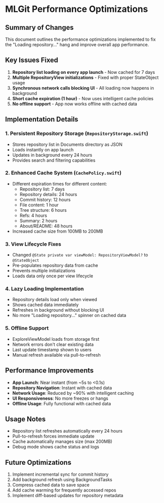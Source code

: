 # MLGit Performance Optimizations

## Summary of Changes

This document outlines the performance optimizations implemented to fix the "Loading repository..." hang and improve overall app performance.

## Key Issues Fixed

1. **Repository list loading on every app launch** - Now cached for 7 days
2. **Multiple RepositoryView initializations** - Fixed with proper StateObject usage
3. **Synchronous network calls blocking UI** - All loading now happens in background
4. **Short cache expiration (1 hour)** - Now uses intelligent cache policies
5. **No offline support** - App now works offline with cached data

## Implementation Details

### 1. Persistent Repository Storage (`RepositoryStorage.swift`)
- Stores repository list in Documents directory as JSON
- Loads instantly on app launch
- Updates in background every 24 hours
- Provides search and filtering capabilities

### 2. Enhanced Cache System (`CachePolicy.swift`)
- Different expiration times for different content:
  - Repository list: 7 days
  - Repository details: 24 hours  
  - Commit history: 12 hours
  - File content: 1 hour
  - Tree structure: 6 hours
  - Refs: 4 hours
  - Summary: 2 hours
  - About/README: 48 hours
- Increased cache size from 100MB to 200MB

### 3. View Lifecycle Fixes
- Changed `@State private var viewModel: RepositoryViewModel?` to `@StateObject`
- Pre-populates repository data from cache
- Prevents multiple initializations
- Loads data only once per view lifecycle

### 4. Lazy Loading Implementation
- Repository details load only when viewed
- Shows cached data immediately
- Refreshes in background without blocking UI
- No more "Loading repository..." spinner on cached data

### 5. Offline Support
- ExploreViewModel loads from storage first
- Network errors don't clear existing data
- Last update timestamp shown to users
- Manual refresh available via pull-to-refresh

## Performance Improvements

- **App Launch**: Near instant (from ~5s to <0.1s)
- **Repository Navigation**: Instant with cached data
- **Network Usage**: Reduced by ~90% with intelligent caching
- **UI Responsiveness**: No more freezes or hangs
- **Offline Usage**: Fully functional with cached data

## Usage Notes

- Repository list refreshes automatically every 24 hours
- Pull-to-refresh forces immediate update
- Cache automatically manages size (max 200MB)
- Debug mode shows cache status and logs

## Future Optimizations

1. Implement incremental sync for commit history
2. Add background refresh using BackgroundTasks
3. Compress cached data to save space
4. Add cache warming for frequently accessed repos
5. Implement diff-based updates for repository metadata